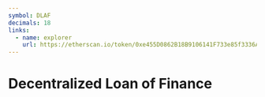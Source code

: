 ```yaml
---
symbol: DLAF
decimals: 18
links:
  - name: explorer
    url: https://etherscan.io/token/0xe455D0862B18B9106141F733e85f3336A38e3D78
---
```


# Decentralized Loan of Finance
